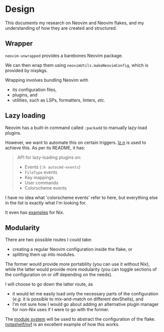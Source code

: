 # Design

This documents my research on Neovim and Neovim flakes, and my understanding of how they are created and structured.

## Wrapper

`neovim-unwrapped` provides a barebones Neovim package.

We can then wrap them using `neovimUtils.makeNeovimConfig`, which is provided by nixpkgs.

Wrapping involves bundling Neovim with

- its configuration files,
- plugins, and
- utilities, such as LSPs, formatters, linters, _etc._

## Lazy loading

Neovim has a built-in command called `:packadd` to manually lazy-load plugins.

However, we want to automate this on certain triggers. [lz.n](https://github.com/nvim-neorocks/lz.n) is used to achieve this. As per its README, it has:

> API for lazy-loading plugins on:
>
> - Events (`:h autocmd-events`)
> - `FileType` events
> - Key mappings
> - User commands
> - Colorscheme events

I have no idea what 'colorscheme events' refer to here, but everything else in the list is exactly what I'm looking for.

It even has [examples](https://github.com/nvim-neorocks/lz.n#examples) for Nix.

## Modularity

There are two possible routes I could take:

- creating a regular Neovim configuration inside the flake, or
- splitting them up into modules.

The former would provide more portability (you can use it without Nix), while the latter would provide more modularity (you can toggle sections of the configuration on or off depending on the needs).

I will choose to go down the latter route, as

- it would let me easily load only the necessary parts of the configuration (_e.g._ it is possible to mix-and-match on different devShells), and
- I'm not sure how I would go about adding an alternative plugin manager for non-Nix uses if I were to go with the former.

The [module system](https://nix.dev/tutorials/module-system/a-basic-module/index.html) will be used to abstract the configuration of the flake. [notashelf/nvf](https://github.com/notashelf/nvf) is an excellent example of how this works.
